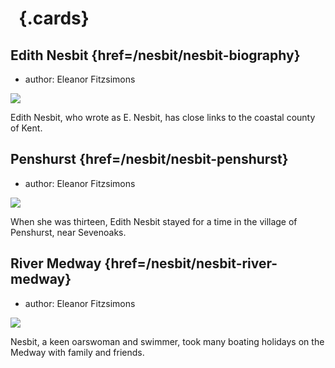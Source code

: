 <param ve-config 
       title="Edith Nesbit's Kent"
       banner="/images/banners/19c.jpg"
       layout="index">

# &nbsp; {.cards}

## Edith Nesbit {href=/nesbit/nesbit-biography}

- author: Eleanor Fitzsimons

![](https://iiif.juncture-digital.org/thumbnail?url=https://stor.artstor.org/stor/f3df3254-575f-4f32-ae8b-198c806e9d50)

Edith Nesbit, who wrote as E. Nesbit, has close links to the coastal county of Kent.

## Penshurst {href=/nesbit/nesbit-penshurst}

- author: Eleanor Fitzsimons

![](https://iiif.juncture-digital.org/thumbnail?url=https://stor.artstor.org/stor/79fb2d02-04f1-4a1b-b03a-c3315d2c1787)

When she was thirteen, Edith Nesbit stayed for a time in the village of Penshurst, near Sevenoaks. 

## River Medway {href=/nesbit/nesbit-river-medway}

- author: Eleanor Fitzsimons

![](https://iiif.juncture-digital.org/thumbnail?url=https://stor.artstor.org/stor/ae0662fc-e1a2-43a1-8382-71def7414a5c)

Nesbit, a keen oarswoman and swimmer, took many boating holidays on the Medway with family and friends.

